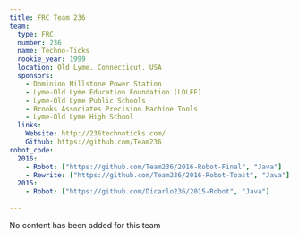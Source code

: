 ```yaml
---
title: FRC Team 236
team:
  type: FRC
  number: 236
  name: Techno-Ticks
  rookie_year: 1999
  location: Old Lyme, Connecticut, USA
  sponsors:
    - Dominion Millstone Power Station
    - Lyme-Old Lyme Education Foundation (LOLEF)
    - Lyme-Old Lyme Public Schools
    - Brooks Associates Precision Machine Tools
    - Lyme-Old Lyme High School
  links:
    Website: http://236technoticks.com/
    Github: https://github.com/Team236
robot_code:
  2016:
    - Robot: ["https://github.com/Team236/2016-Robot-Final", "Java"]
    - Rewrite: ["https://github.com/Team236/2016-Robot-Toast", "Java"]
  2015:
    - Robot: ["https://github.com/Dicarlo236/2015-Robot", "Java"]
  
---
```

No content has been added for this team
